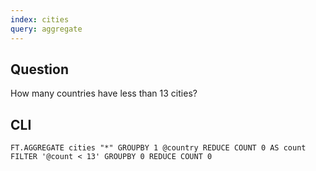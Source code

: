 ```yaml
---
index: cities
query: aggregate
---
```


## Question

How many countries have less than 13 cities?

## CLI

```
FT.AGGREGATE cities "*" GROUPBY 1 @country REDUCE COUNT 0 AS count FILTER '@count < 13' GROUPBY 0 REDUCE COUNT 0
```